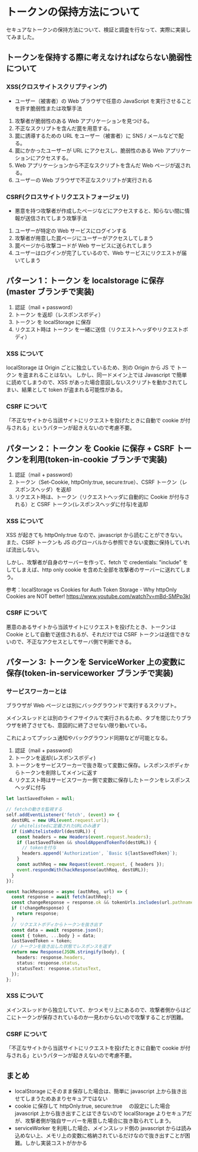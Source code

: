 # トークンの保持方法について

セキュアなトークンの保持方法について、検証と調査を行なって、実際に実装してみました。

## トークンを保持する際に考えなければならない脆弱性について

### XSS(クロスサイトスクリプティング)

- ユーザー（被害者）の Web ブラウザで任意の JavaScript を実行させることを許す脆弱性または攻撃手法

1. 攻撃者が脆弱性のある Web アプリケーションを見つける。
2. 不正なスクリプトを含んだ罠を用意する。
3. 罠に誘導するための URL をユーザー（被害者）に SNS / メールなどで配る。
4. 罠にかかったユーザーが URL にアクセスし、脆弱性のある Web アプリケーションにアクセスする。
5. Web アプリケーションから不正なスクリプトを含んだ Web ページが返される。
6. ユーザーの Web ブラウザで不正なスクリプトが実行される

### CSRF(クロスサイトリクエストフォージェリ)

- 悪意を持つ攻撃者が作成したページなどにアクセスすると、知らない間に情報が送信されてしまう攻撃手法

1. ユーザーが特定の Web サービスにログインする
2. 攻撃者が用意した罠ページにユーザーがアクセスしてしまう
3. 罠ページから攻撃コードが Web サービスに送られてしまう
4. ユーザーはログインが完了しているので、Web サービスにリクエストが届いてしまう

## パターン 1：トークン を localstorage に保存(master ブランチで実装)

1. 認証（mail + password）
2. トークン を返却（レスポンスボディ）
3. トークン を localStorage に保存
4. リクエスト時は トークン を一緒に送信（リクエストヘッダやリクエストボディ）

### XSS について

localStorage は Origin ごとに独立しているため、別の Origin から JS で トークン を盗まれることはない。
しかし、同一ドメイン上では Javascript で簡単に読めてしまうので、XSS があった場合意図しないスクリプトを動かされてしまい、結果として token が盗まれる可能性がある。

### CSRF について

「不正なサイトから当該サイトにリクエストを投げたときに自動で cookie が付与される」というパターンが起きえないので考慮不要。

## パターン 2：トークン を Cookie に保存 + CSRF トークンを利用(token-in-cookie ブランチで実装)

1. 認証（mail + password）
2. トークン（Set-Cookie, httpOnly:true, secure:true）、CSRF トークン（レスポンスヘッダ）を返却
3. リクエスト時は、トークン（リクエストヘッダに自動的に Cookie が付与される）と CSRF トークン(レスポンスヘッダに付与)を返却

### XSS について

XSS が起きても httpOnly:true なので、javascript から読むことができない。
また、CSRF トークンも JS のグローバルから参照できない変数に保持していれば流出しない。

しかし、攻撃者が自身のサーバーを作って、fetch で credentials: "include" をしてしまえば、http only cookie を含めた全部を攻撃者のサーバーに送れてしまう。

参考：localStorage vs Cookies for Auth Token Storage - Why httpOnly Cookies are NOT better!
https://www.youtube.com/watch?v=mBd-SMPp3kI

### CSRF について

悪意のあるサイトから当該サイトにリクエストを投げたとき、トークンは Cookie として自動で送信されるが、それだけでは CSRF トークンは送信できないので、不正なアクセスとしてサーバ側で判断できる。

## パターン 3: トークンを ServiceWorker 上の変数に保存(token-in-serviceworker ブランチで実装)

### サービスワーカーとは

ブラウザが Web ページとは別にバックグラウンドで実行するスクリプト。

メインスレッドとは別のライフサイクルで実行されるため、タブを閉じたりブラウザを終了させても、意図的に終了させない限り動いている。

これによってプッシュ通知やバックグラウンド同期などが可能となる。

1. 認証（mail + password）
2. トークンを返却(レスポンスボディ)
3. トークンをサービスワーカーで抜き取って変数に保存。レスポンスボディからトークンを削除してメインに返す
4. リクエスト時はサービスワーカー側で変数に保存したトークンをレスポンスヘッダに付与

```typescript
let lastSavedToken = null;

// fetchの動きを監視する
self.addEventListener('fetch', (event) => {
  destURL = new URL(event.request.url);
  // whitelistedに定義されたURLのみ通す
  if (isWhitelistedUrl(destURL)) {
    const headers = new Headers(event.request.headers);
    if (lastSavedToken && shouldAppendTokenTo(destURL)) {
      // tokenを付与
      headers.append('Authorization', `Basic ${lastSavedToken}`);
    }
    const authReq = new Request(event.request, { headers });
    event.respondWith(hackResponse(authReq, destURL));
  }
});

const hackResponse = async (authReq, url) => {
  const response = await fetch(authReq);
  const changeResponse = response.ok && tokenUrls.includes(url.pathname);
  if (!changeResponse) {
    return response;
  }
  // リクエストボディからトークンを抜き出す
  const data = await response.json();
  const { token, ...body } = data;
  lastSavedToken = token;
  // トークンを抜き出した状態でレスポンスを返す
  return new Response(JSON.stringify(body), {
    headers: response.headers,
    status: response.status,
    statusText: response.statusText,
  });
};
```

### XSS について

メインスレッドから独立していて、かつメモリ上にあるので、攻撃者側からはどこにトークンが保存されているのか一見わからないので攻撃することが困難。

### CSRF について

「不正なサイトから当該サイトにリクエストを投げたときに自動で cookie が付与される」というパターンが起きえないので考慮不要。

## まとめ

- localStorage にそのまま保存した場合は、簡単に javascript 上から抜き出せてしまうためあまりセキュアではない
- cookie に保存して httpOnly:true, secure:true 　の設定にした場合 javascript 上から抜き出すことはできないので localStorage よりセキュアだが、攻撃者側が独自サーバーを用意した場合に抜き取られてしまう。
- serviceWorker を利用した場合、メインスレッド側の javascript からは読み込めない上、メモリ上の変数に格納されているだけなので抜き出すことが困難。しかし実装コストがかかる
